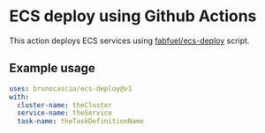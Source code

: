 # ECS deploy using Github Actions

This action deploys ECS services using [fabfuel/ecs-deploy](https://github.com/fabfuel/ecs-deploy) script.

## Example usage

```yml
uses: brunocascio/ecs-deploy@v1
with:
  cluster-name: theCluster
  service-name: theService
  task-name: theTaskDefinitionName
```